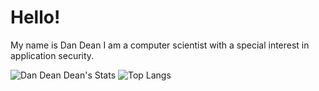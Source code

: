 # Hello!  

My name is Dan Dean I am a computer scientist with a special interest in application security. 

![Dan Dean Dean's Stats](https://github-readme-stats.vercel.app/api?username=dandeandean&show_icons=true&theme=gruvbox)
![Top Langs](https://github-readme-stats.vercel.app/api/top-langs/?username=dandeandean&layout=compact)
